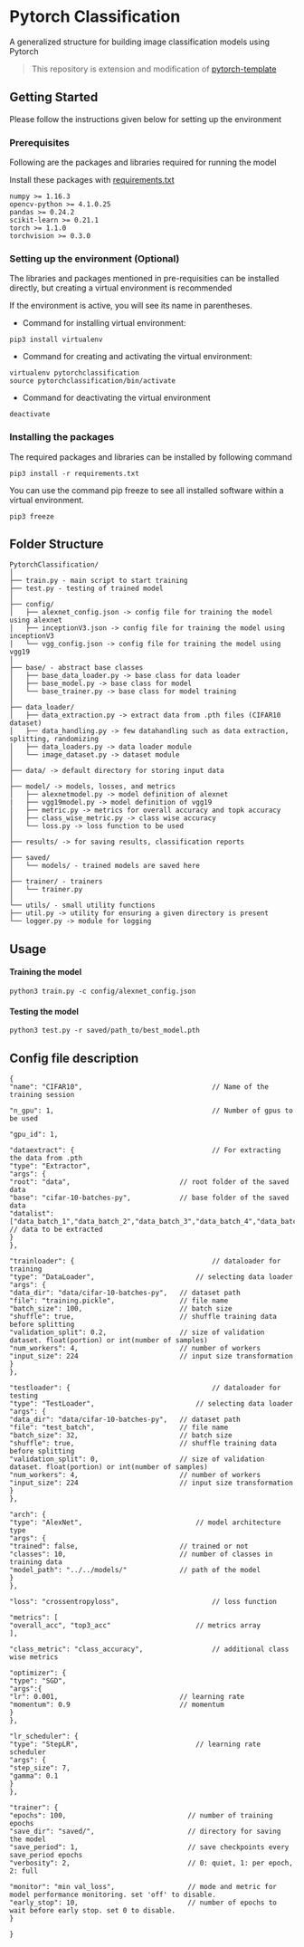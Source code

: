 # Pytorch Classification
A generalized structure for building image classification models using Pytorch
> This repository is extension and modification of [pytorch-template](https://github.com/victoresque/pytorch-template)

## Getting Started

Please follow the instructions given below for setting up the environment

### Prerequisites

Following are the packages and libraries required for running the model

Install these packages with [requirements.txt](#installing-the-packages)

```
numpy >= 1.16.3
opencv-python >= 4.1.0.25
pandas >= 0.24.2
scikit-learn >= 0.21.1
torch >= 1.1.0
torchvision >= 0.3.0
```

### Setting up the environment (Optional)

The libraries and packages mentioned in pre-requisities can be installed directly, but creating a virtual environment is recommended

If the environment is active, you will see its name in parentheses. 

* Command for installing virtual environment:
```
pip3 install virtualenv
```
* Command for creating and activating the virtual environment:
```
virtualenv pytorchclassification
source pytorchclassification/bin/activate
```
* Command for deactivating the virtual environment
```
deactivate
```

### Installing the packages

The required packages and libraries can be installed by following command
```
pip3 install -r requirements.txt
```

You can use the command pip freeze to see all installed software within a virtual environment.
```
pip3 freeze
```
## Folder Structure


```
PytorchClassification/
│
├── train.py - main script to start training
├── test.py - testing of trained model
│
├── config/
│   ├── alexnet_config.json -> config file for training the model using alexnet
│   ├── inceptionV3.json -> config file for training the model using inceptionV3
│   └── vgg_config.json -> config file for training the model using vgg19
│
├── base/ - abstract base classes
│   ├── base_data_loader.py -> base class for data loader
│   ├── base_model.py -> base class for model
│   └── base_trainer.py -> base class for model training
│
├── data_loader/
│   ├── data_extraction.py -> extract data from .pth files (CIFAR10 dataset)
│   ├── data_handling.py -> few datahandling such as data extraction, splitting, randomizing
│   ├── data_loaders.py -> data loader module
│   └── image_dataset.py -> dataset module
│
├── data/ -> default directory for storing input data
│
├── model/ -> models, losses, and metrics
│   ├── alexnetmodel.py -> model definition of alexnet
|   ├── vgg19model.py -> model definition of vgg19  
│   ├── metric.py -> metrics for overall accuracy and topk accuracy
│   ├── class_wise_metric.py -> class wise accuracy
│   └── loss.py -> loss function to be used
│
├── results/ -> for saving results, classification reports
│
├── saved/
│   └── models/ - trained models are saved here
│
├── trainer/ - trainers
│   └── trainer.py
│  
└── utils/ - small utility functions
├── util.py -> utility for ensuring a given directory is present
└── logger.py -> module for logging
```
## Usage

#### Training the model
```
python3 train.py -c config/alexnet_config.json
```
#### Testing the model
```
python3 test.py -r saved/path_to/best_model.pth
```
## Config file description
```
{
"name": "CIFAR10",                                // Name of the training session

"n_gpu": 1,                                       // Number of gpus to be used

"gpu_id": 1,

"dataextract": {                                  // For extracting the data from .pth
"type": "Extractor",    
"args": {
"root": "data",                           // root folder of the saved data
"base": "cifar-10-batches-py",            // base folder of the saved data
"datalist": ["data_batch_1","data_batch_2","data_batch_3","data_batch_4","data_batch_5"]  // data to be extracted
}
},

"trainloader": {                                  // dataloader for training
"type": "DataLoader",                         // selecting data loader
"args": {
"data_dir": "data/cifar-10-batches-py",   // dataset path
"file": "training.pickle",                // file name 
"batch_size": 100,                        // batch size
"shuffle": true,                          // shuffle training data before splitting
"validation_split": 0.2,                  // size of validation dataset. float(portion) or int(number of samples)
"num_workers": 4,                         // number of workers
"input_size": 224                         // input size transformation
}
},

"testloader": {                                   // dataloader for testing
"type": "TestLoader",                         // selecting data loader
"args": {
"data_dir": "data/cifar-10-batches-py",   // dataset path   
"file": "test_batch",                     // file name 
"batch_size": 32,                         // batch size
"shuffle": true,                          // shuffle training data before splitting
"validation_split": 0,                    // size of validation dataset. float(portion) or int(number of samples)
"num_workers": 4,                         // number of workers
"input_size": 224                         // input size transformation
}
},

"arch": {                                         
"type": "AlexNet",                            // model architecture type
"args": {
"trained": false,                         // trained or not
"classes": 10,                            // number of classes in training data
"model_path": "../../models/"             // path of the model
}
},

"loss": "crossentropyloss",                       // loss function

"metrics": [
"overall_acc", "top3_acc"                     // metrics array
],

"class_metric": "class_accuracy",                 // additional class wise metrics

"optimizer": {
"type": "SGD",
"args":{
"lr": 0.001,                              // learning rate
"momentum": 0.9                           // momentum
}
},

"lr_scheduler": {
"type": "StepLR",                             // learning rate scheduler
"args": {
"step_size": 7,
"gamma": 0.1
}
},

"trainer": {
"epochs": 100,                              // number of training epochs
"save_dir": "saved/",                       // directory for saving the model
"save_period": 1,                           // save checkpoints every save_period epochs
"verbosity": 2,                             // 0: quiet, 1: per epoch, 2: full

"monitor": "min val_loss",                  // mode and metric for model performance monitoring. set 'off' to disable.
"early_stop": 10,                           // number of epochs to wait before early stop. set 0 to disable.
}

}
```

